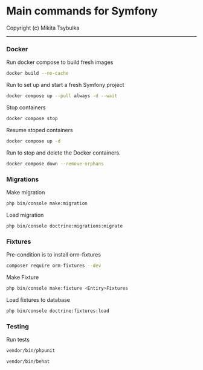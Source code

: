 # Main commands for Symfony

Copyright (c) Mikita Tsybulka

---

### Docker

Run docker compose to build fresh images
```bash
docker build --no-cache 
```

Run to set up and start a fresh Symfony project
```bash
docker compose up --pull always -d --wait
```

Stop containers
```bash
docker compose stop
```

Resume stoped containers
```bash
docker compose up -d
```

Run to stop and delete the Docker containers.
```bash
docker compose down --remove-orphans
```

### Migrations

Make migration

```bash
php bin/console make:migration
```

Load migration

```bash
php bin/console doctrine:migrations:migrate
```

### Fixtures

Pre-condition is to install orm-fixtures

```bash
composer require orm-fixtures --dev
```

Make Fixture

```bash
php bin/console make:fixture <Entiry>Fixtures
```

Load fixtures to database

```bash
php bin/console doctrine:fixtures:load
```

### Testing

Run tests

```bash
vendor/bin/phpunit
```

```bash
vendor/bin/behat
```
